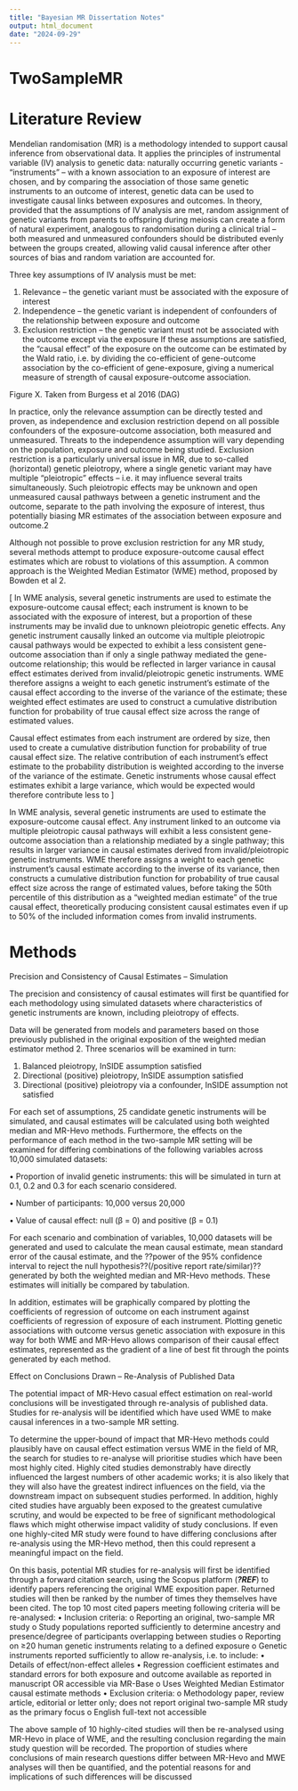```yaml
---
title: "Bayesian MR Dissertation Notes"
output: html_document
date: "2024-09-29"
---
```



# TwoSampleMR




# Literature Review

Mendelian randomisation (MR) is a methodology intended to support causal inference from observational data. It applies the principles of instrumental variable (IV) analysis to genetic data: naturally occurring genetic variants - “instruments” – with a known association to an exposure of interest are chosen, and by comparing the association of those same genetic instruments to an outcome of interest, genetic data can be used to investigate causal links between exposures and outcomes. In theory, provided that the assumptions of IV analysis are met, random assignment of genetic variants from parents to offspring during meiosis can create a form of natural experiment, analogous to randomisation during a clinical trial – both measured and unmeasured confounders should be distributed evenly between the groups created, allowing valid causal inference after other sources of bias and random variation are accounted for.

Three key assumptions of IV analysis must be met:
1.	Relevance – the genetic variant must be associated with the exposure of interest
2.	Independence – the genetic variant is independent of confounders of the relationship between exposure and outcome
3.	Exclusion restriction – the genetic variant must not be associated with the outcome except via the exposure
If these assumptions are satisfied, the “causal effect” of the exposure on the outcome can be estimated by the Wald ratio, i.e. by dividing the co-efficient of gene-outcome association by the co-efficient of gene-exposure, giving a numerical measure of strength of causal exposure-outcome association.
 
Figure X. Taken from Burgess et al 2016 (DAG)




In practice, only the relevance assumption can be directly tested and proven, as independence and exclusion restriction depend on all possible confounders of the exposure-outcome association, both measured and unmeasured. Threats to the independence assumption will vary depending on the population, exposure and outcome being studied. Exclusion restriction is a particularly universal issue in MR, due to so-called (horizontal) genetic pleiotropy, where a single genetic variant may have multiple “pleiotropic” effects – i.e. it may influence several traits simultaneously. Such pleiotropic effects may be unknown and open unmeasured causal pathways between a genetic instrument and the outcome, separate to the path involving the exposure of interest, thus potentially biasing MR estimates of the association between exposure and outcome.2

Although not possible to prove exclusion restriction for any MR study, several methods attempt to produce exposure-outcome causal effect estimates which are robust to violations of this assumption. A common approach is the Weighted Median Estimator (WME) method, proposed by Bowden et al 2. 

[ In WME analysis, several genetic instruments are used to estimate the exposure-outcome causal effect; each instrument is known to be associated with the exposure of interest, but a proportion of these instruments may be invalid due to unknown pleiotropic genetic effects. Any genetic instrument causally linked an outcome via multiple pleiotropic causal pathways would be expected to exhibit a less consistent gene-outcome association than if only a single pathway mediated the gene-outcome relationship; this would be reflected in larger variance in causal effect estimates derived from invalid/pleiotropic genetic instruments. WME therefore assigns a weight to each genetic instrument’s estimate of the causal effect according to the inverse of the variance of the estimate; these weighted effect estimates are used to construct a cumulative distribution function for probability of true causal effect size across the range of estimated values.

Causal effect estimates from each instrument are ordered by size, then used to create a cumulative distribution function for probability of true causal effect size. The relative contribution of each instrument’s effect estimate to the probability distribution is weighted according to the inverse of the variance of the estimate. Genetic instruments whose causal effect estimates exhibit a large variance, which would be expected would therefore contribute less to ]

In WME analysis, several genetic instruments are used to estimate the exposure-outcome causal effect. Any instrument linked to an outcome via multiple pleiotropic causal pathways will exhibit a less consistent gene-outcome association than a relationship mediated by a single pathway; this results in larger variance in causal estimates derived from invalid/pleiotropic genetic instruments. WME therefore assigns a weight to each genetic instrument’s causal estimate according to the inverse of its variance, then constructs a cumulative distribution function for probability of true causal effect size across the range of estimated values, before taking the 50th percentile of this distribution as a “weighted median estimate” of the true causal effect, theoretically producing consistent causal estimates even if up to 50% of the included information comes from invalid instruments.

# Methods

Precision and Consistency of Causal Estimates – Simulation

The precision and consistency of causal estimates will first be quantified for each methodology using simulated datasets where characteristics of genetic instruments are known, including pleiotropy of effects. 

Data will be generated from models and parameters based on those previously published in the original exposition of the weighted median estimator method 2. Three scenarios will be examined in turn:

1.	Balanced pleiotropy, InSIDE assumption satisfied
2.	Directional (positive) pleiotropy, InSIDE assumption satisfied
3.	Directional (positive) pleiotropy via a confounder, InSIDE assumption not satisfied

For each set of assumptions, 25 candidate genetic instruments will be simulated, and causal estimates will be calculated using both weighted median and MR-Hevo methods. Furthermore, the effects on the performance of each method in the two-sample MR setting will be examined for differing combinations of the following variables across 10,000 simulated datasets:

•	Proportion of invalid genetic instruments: this will be simulated in turn at 0.1, 0.2 and 0.3 for each scenario considered.

•	Number of participants: 10,000 versus 20,000

•	Value of causal effect: null (β = 0) and positive (β = 0.1)

For each scenario and combination of variables, 10,000 datasets will be generated and used to calculate the mean causal estimate, mean standard error of the causal estimate, and the ??power of the 95% confidence interval to reject the null hypothesis??(/positive report rate/similar)?? generated by both the weighted median and MR-Hevo methods. These estimates will initially be compared by tabulation. 

In addition, estimates will be graphically compared by plotting the coefficients of regression of outcome on each instrument against coefficients of regression of exposure of each instrument. Plotting genetic associations with outcome versus genetic association with exposure in this way for both WME and MR-Hevo allows comparison of their causal effect estimates, represented as the gradient of a line of best fit through the points generated by each method.
 
Effect on Conclusions Drawn – Re-Analysis of Published Data

The potential impact of MR-Hevo casual effect estimation on real-world conclusions will be investigated through re-analysis of published data. Studies for re-analysis will be identified which have used WME to make causal inferences in a two-sample MR setting. 

To determine the upper-bound of impact that MR-Hevo methods could plausibly have on causal effect estimation versus WME in the field of MR, the search for studies to re-analyse will prioritise studies which have been most highly cited. Highly cited studies demonstrably have directly influenced the largest numbers of other academic works; it is also likely that they will also have the greatest indirect influences on the field, via the downstream impact on subsequent studies performed. In addition, highly cited studies have arguably been exposed to the greatest cumulative scrutiny, and would be expected to be free of significant methodological flaws which might otherwise impact validity of study conclusions. If even one highly-cited MR study were found to have differing conclusions after re-analysis using the MR-Hevo method, then this could represent a meaningful impact on the field.

On this basis, potential MR studies for re-analysis will first be identified through a forward citation search, using the Scopus platform (***?REF***) to identify papers referencing the original WME exposition paper. Returned studies will then be ranked by the number of times they themselves have been cited. The top 10 most cited papers meeting following criteria will be re-analysed:
•	Inclusion criteria:
o	Reporting an original, two-sample MR study
o	Study populations reported sufficiently to determine ancestry and presence/degree of participants overlapping between studies
o	Reporting on ≥20 human genetic instruments relating to a defined exposure
o	Genetic instruments reported sufficiently to allow re-analysis, i.e. to include:
•	Details of effect/non-effect alleles
•	Regression coefficient estimates and standard errors for both exposure and outcome available as reported in manuscript OR accessible via MR-Base
o	Uses Weighted Median Estimator causal estimate methods
•	Exclusion criteria: 
o	Methodology paper, review article, editorial or letter only; does not report original two-sample MR study as the primary focus
o	English full-text not accessible

The above sample of 10 highly-cited studies will then be re-analysed using MR-Hevo in place of WME, and the resulting conclusion regarding the main study question will be recorded. The proportion of studies where conclusions of main research questions differ between MR-Hevo and MWE analyses will then be quantified, and the potential reasons for and implications of such differences will be discussed

